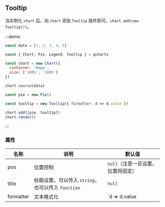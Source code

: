## Tooltip

当实例化 `chart` 后，向 `chart` 添加 `Tooltip` 插件即可，`chart.add(new Tooltip())`。

:::demo

```javascript
const data = [1, 2, 3, 4, 5]

const { Chart, Pie, Legend, Tooltip } = qcharts

const chart = new Chart({
  container: '#app',
  size: ['100%', '100%']
})

chart.source(data)

const pie = new Pie()

const tooltip = new Tooltip({ formatter: d => d.value })

chart.add([pie, tooltip])
chart.render()
```

:::

### 属性

| 名称      | 说明                                               | 默认值                             |
| --------- | -------------------------------------------------- | ---------------------------------- |
| pos       | 位置控制                                           | `null`（注意一旦设置，位置将固定） |
| title     | 标题设置，可以传入 `string`，也可以传入 `function` | `null`                             |
| formatter | 文本格式化                                         | `d => d.value || d`                |
